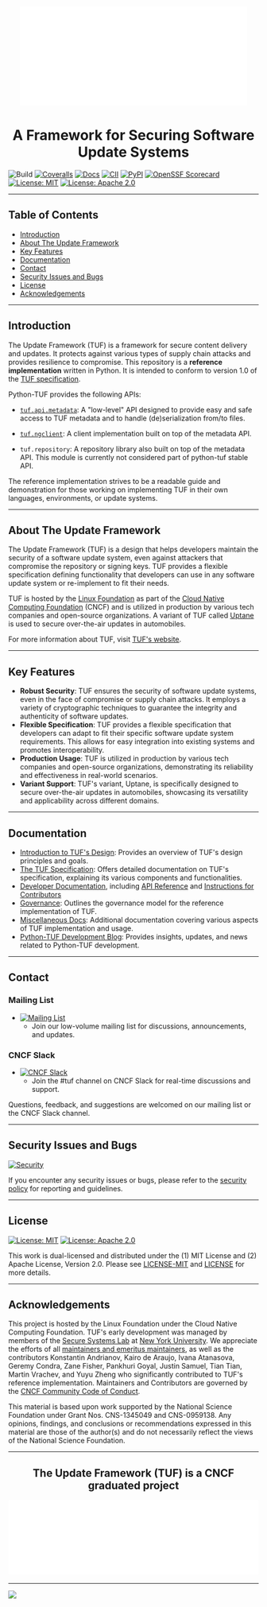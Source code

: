 <div align="center">
  <a href="https://theupdateframework.com/">
    <img src="https://github.com/cncf/artwork/blob/main/projects/tuf/horizontal/white/tuf-horizontal-white.svg" height="200" alt="TUF" style="background-color:white"/>
  </a>
</div>


# <div align="center">A Framework for Securing Software Update Systems</div>

![Build](https://github.com/theupdateframework/python-tuf/actions/workflows/ci.yml/badge.svg)
[![Coveralls](https://coveralls.io/repos/theupdateframework/python-tuf/badge.svg?branch=develop)](https://coveralls.io/r/theupdateframework/python-tuf?branch=develop)
[![Docs](https://readthedocs.org/projects/theupdateframework/badge/)](https://theupdateframework.readthedocs.io/)
[![CII](https://bestpractices.coreinfrastructure.org/projects/1351/badge)](https://bestpractices.coreinfrastructure.org/projects/1351)
[![PyPI](https://img.shields.io/pypi/v/tuf)](https://pypi.org/project/tuf/)
[![OpenSSF Scorecard](https://api.securityscorecards.dev/projects/github.com/theupdateframework/python-tuf/badge)](https://api.securityscorecards.dev/projects/github.com/theupdateframework/python-tuf)
[![License: MIT](https://img.shields.io/badge/License-MIT-yellow.svg)](https://opensource.org/licenses/MIT)
[![License: Apache 2.0](https://img.shields.io/badge/License-Apache%202.0-blue.svg)](https://opensource.org/licenses/Apache-2.0)

---

## Table of Contents

- [Introduction](#introduction)
- [About The Update Framework](#about-the-update-framework)
- [Key Features](#key-features)
- [Documentation](#documentation)
- [Contact](#contact)
- [Security Issues and Bugs](#security-issues-and-bugs)
- [License](#license)
- [Acknowledgements](#acknowledgements)

---

## Introduction

The Update Framework (TUF) is a framework for secure content delivery and updates. It protects against various types of supply chain attacks and provides resilience to compromise. This repository is a **reference implementation** written in Python. It is intended to conform to version 1.0 of the [TUF specification](https://theupdateframework.github.io/specification/latest/).

Python-TUF provides the following APIs:
  
- [`tuf.api.metadata`](https://theupdateframework.readthedocs.io/en/latest/api/tuf.api.html): A "low-level" API designed to provide easy and safe access to TUF metadata and to handle (de)serialization from/to files.
  
- [`tuf.ngclient`](https://theupdateframework.readthedocs.io/en/latest/api/tuf.ngclient.html): A client implementation built on top of the metadata API.
  
- `tuf.repository`: A repository library also built on top of the metadata API. This module is currently not considered part of python-tuf stable API.

The reference implementation strives to be a readable guide and demonstration for those working on implementing TUF in their own languages, environments, or update systems.

---

## About The Update Framework

The Update Framework (TUF) is a design that helps developers maintain the security of a software update system, even against attackers that compromise the repository or signing keys. TUF provides a flexible specification defining functionality that developers can use in any software update system or re-implement to fit their needs.

TUF is hosted by the [Linux Foundation](https://www.linuxfoundation.org/) as part of the [Cloud Native Computing Foundation](https://www.cncf.io/) (CNCF) and is utilized in production by various tech companies and open-source organizations. A variant of TUF called [Uptane](https://uptane.github.io/) is used to secure over-the-air updates in automobiles.

For more information about TUF, visit [TUF's website](https://theupdateframework.com/).

---

## Key Features

- **Robust Security**: TUF ensures the security of software update systems, even in the face of compromise or supply chain attacks. It employs a variety of cryptographic techniques to guarantee the integrity and authenticity of software updates.
- **Flexible Specification**: TUF provides a flexible specification that developers can adapt to fit their specific software update system requirements. This allows for easy integration into existing systems and promotes interoperability.
- **Production Usage**: TUF is utilized in production by various tech companies and open-source organizations, demonstrating its reliability and effectiveness in real-world scenarios.
- **Variant Support**: TUF's variant, Uptane, is specifically designed to secure over-the-air updates in automobiles, showcasing its versatility and applicability across different domains.

---

## Documentation

- [Introduction to TUF's Design](https://theupdateframework.io/overview/): Provides an overview of TUF's design principles and goals.
- [The TUF Specification](https://theupdateframework.github.io/specification/latest/): Offers detailed documentation on TUF's specification, explaining its various components and functionalities.
- [Developer Documentation](https://theupdateframework.readthedocs.io/), including [API Reference](https://theupdateframework.readthedocs.io/en/latest/api/api-reference.html) and [Instructions for Contributors](https://theupdateframework.readthedocs.io/en/latest/CONTRIBUTING.html)
- [Governance](https://github.com/theupdateframework/python-tuf/blob/develop/docs/GOVERNANCE.md): Outlines the governance model for the reference implementation of TUF.
- [Miscellaneous Docs](https://github.com/theupdateframework/python-tuf/tree/develop/docs): Additional documentation covering various aspects of TUF implementation and usage.
- [Python-TUF Development Blog](https://theupdateframework.github.io/python-tuf/): Provides insights, updates, and news related to Python-TUF development.

---

## Contact

### Mailing List
- [![Mailing List](https://img.shields.io/badge/Mailing%20List-Subscribe-brightgreen)](https://groups.google.com/forum/?fromgroups#!forum/theupdateframework)
  - Join our low-volume mailing list for discussions, announcements, and updates.

### CNCF Slack
- [![CNCF Slack](https://img.shields.io/badge/CNCF%20Slack-%23tuf-brightgreen)](https://slack.cncf.io/)
  - Join the #tuf channel on CNCF Slack for real-time discussions and support.

Questions, feedback, and suggestions are welcomed on our mailing list or the CNCF Slack channel.

---

## Security Issues and Bugs

[![Security](https://img.shields.io/badge/Security%20Issues-SECURITY.md-red)](docs/SECURITY.md)

If you encounter any security issues or bugs, please refer to the [security policy](docs/SECURITY.md) for reporting and guidelines.

---

## License

[![License: MIT](https://img.shields.io/badge/License-MIT-yellow.svg)](https://opensource.org/licenses/MIT)
[![License: Apache 2.0](https://img.shields.io/badge/License-Apache%202.0-blue.svg)](https://opensource.org/licenses/Apache-2.0)

This work is dual-licensed and distributed under the (1) MIT License and (2) Apache License, Version 2.0. Please see [LICENSE-MIT](https://github.com/theupdateframework/python-tuf/blob/develop/LICENSE-MIT) and [LICENSE](https://github.com/theupdateframework/python-tuf/blob/develop/LICENSE) for more details.

---

## Acknowledgements

This project is hosted by the Linux Foundation under the Cloud Native Computing Foundation. TUF's early development was managed by members of the [Secure Systems Lab](https://ssl.engineering.nyu.edu/) at [New York University](https://engineering.nyu.edu/). We appreciate the efforts of all [maintainers and emeritus maintainers](https://github.com/theupdateframework/python-tuf/blob/develop/docs/MAINTAINERS.txt), as well as the contributors Konstantin Andrianov, Kairo de Araujo, Ivana Atanasova, Geremy Condra, Zane Fisher, Pankhuri Goyal, Justin Samuel, Tian Tian, Martin Vrachev, and Yuyu Zheng who significantly contributed to TUF's reference implementation. Maintainers and Contributors are governed by the [CNCF Community Code of Conduct](https://github.com/cncf/foundation/blob/master/code-of-conduct.md).

This material is based upon work supported by the National Science Foundation under Grant Nos. CNS-1345049 and CNS-0959138. Any opinions, findings, and conclusions or recommendations expressed in this material are those of the author(s) and do not necessarily reflect the views of the National Science Foundation.

---

## <div align="center"> The Update Framework (TUF) is a CNCF graduated project </div>

<div align="center">
  <a href="https://www.cncf.io/">
    <img src="https://github.com/cncf/artwork/blob/main/other/cncf/horizontal/white/cncf-white.png" height="150" alt="TUF" style="background-color:white"/>
  </a>
</div>

---

[![](https://img.shields.io/badge/Move%20to%20Top-%E2%86%91%20Back%20to%20Top-blue)](#a-framework-for-securing-software-update-systems)

